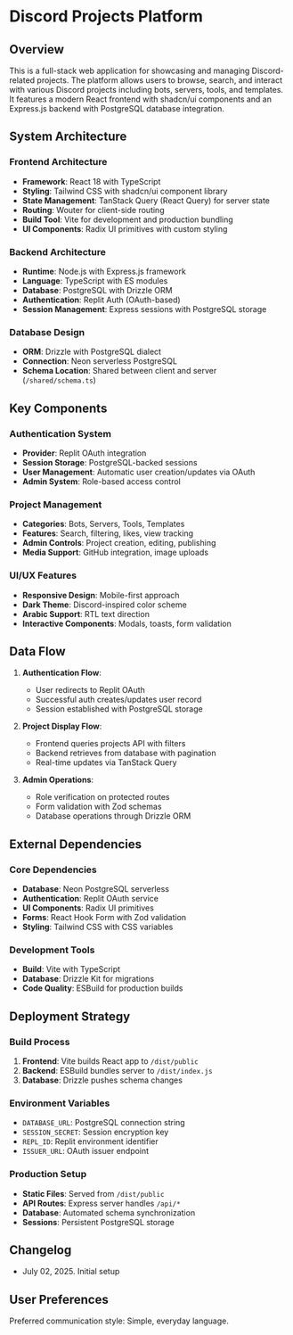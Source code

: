 # Discord Projects Platform

## Overview

This is a full-stack web application for showcasing and managing Discord-related projects. The platform allows users to browse, search, and interact with various Discord projects including bots, servers, tools, and templates. It features a modern React frontend with shadcn/ui components and an Express.js backend with PostgreSQL database integration.

## System Architecture

### Frontend Architecture
- **Framework**: React 18 with TypeScript
- **Styling**: Tailwind CSS with shadcn/ui component library
- **State Management**: TanStack Query (React Query) for server state
- **Routing**: Wouter for client-side routing
- **Build Tool**: Vite for development and production bundling
- **UI Components**: Radix UI primitives with custom styling

### Backend Architecture
- **Runtime**: Node.js with Express.js framework
- **Language**: TypeScript with ES modules
- **Database**: PostgreSQL with Drizzle ORM
- **Authentication**: Replit Auth (OAuth-based)
- **Session Management**: Express sessions with PostgreSQL storage

### Database Design
- **ORM**: Drizzle with PostgreSQL dialect
- **Connection**: Neon serverless PostgreSQL
- **Schema Location**: Shared between client and server (`/shared/schema.ts`)

## Key Components

### Authentication System
- **Provider**: Replit OAuth integration
- **Session Storage**: PostgreSQL-backed sessions
- **User Management**: Automatic user creation/updates via OAuth
- **Admin System**: Role-based access control

### Project Management
- **Categories**: Bots, Servers, Tools, Templates
- **Features**: Search, filtering, likes, view tracking
- **Admin Controls**: Project creation, editing, publishing
- **Media Support**: GitHub integration, image uploads

### UI/UX Features
- **Responsive Design**: Mobile-first approach
- **Dark Theme**: Discord-inspired color scheme
- **Arabic Support**: RTL text direction
- **Interactive Components**: Modals, toasts, form validation

## Data Flow

1. **Authentication Flow**:
   - User redirects to Replit OAuth
   - Successful auth creates/updates user record
   - Session established with PostgreSQL storage

2. **Project Display Flow**:
   - Frontend queries projects API with filters
   - Backend retrieves from database with pagination
   - Real-time updates via TanStack Query

3. **Admin Operations**:
   - Role verification on protected routes
   - Form validation with Zod schemas
   - Database operations through Drizzle ORM

## External Dependencies

### Core Dependencies
- **Database**: Neon PostgreSQL serverless
- **Authentication**: Replit OAuth service
- **UI Components**: Radix UI primitives
- **Forms**: React Hook Form with Zod validation
- **Styling**: Tailwind CSS with CSS variables

### Development Tools
- **Build**: Vite with TypeScript
- **Database**: Drizzle Kit for migrations
- **Code Quality**: ESBuild for production builds

## Deployment Strategy

### Build Process
1. **Frontend**: Vite builds React app to `/dist/public`
2. **Backend**: ESBuild bundles server to `/dist/index.js`
3. **Database**: Drizzle pushes schema changes

### Environment Variables
- `DATABASE_URL`: PostgreSQL connection string
- `SESSION_SECRET`: Session encryption key
- `REPL_ID`: Replit environment identifier
- `ISSUER_URL`: OAuth issuer endpoint

### Production Setup
- **Static Files**: Served from `/dist/public`
- **API Routes**: Express server handles `/api/*`
- **Database**: Automated schema synchronization
- **Sessions**: Persistent PostgreSQL storage

## Changelog
- July 02, 2025. Initial setup

## User Preferences

Preferred communication style: Simple, everyday language.